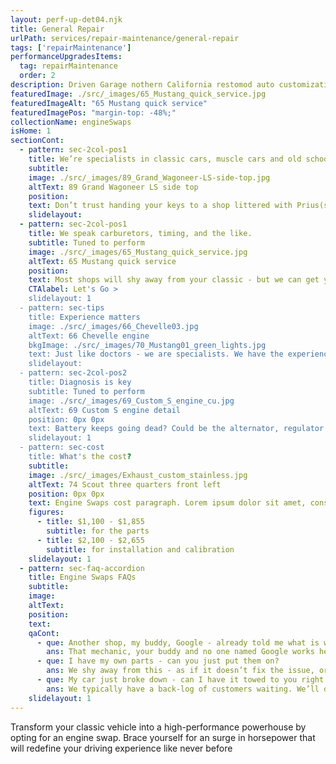 ```yaml
---
layout: perf-up-det04.njk
title: General Repair
urlPath: services/repair-maintenance/general-repair
tags: ['repairMaintenance']
performanceUpgradesItems:
  tag: repairMaintenance
  order: 2
description: Driven Garage nothern California restomod auto customization and repair shop
featuredImage: ./src/_images/65_Mustang_quick_service.jpg
featuredImageAlt: "65 Mustang quick service"
featuredImagePos: "margin-top: -48%;"
collectionName: engineSwaps
isHome: 1
sectionCont:
  - pattern: sec-2col-pos1
    title: We’re specialists in classic cars, muscle cars and old schools.
    subtitle: 
    image: ./src/_images/89_Grand_Wagoneer-LS-side-top.jpg
    altText: 89 Grand Wagoneer LS side top
    position: 
    text: Don’t trust handing your keys to a shop littered with Prius(s) (or is it Priii?) - bring it to the folks that know classics, muscle cars and old schools. It’s a rare occasion you’ll find a Honda in our shop (though some of our customer love us so much they force us to work on their daily drivers as well).
    slidelayout:
  - pattern: sec-2col-pos1
    title: We speak carburetors, timing, and the like.
    subtitle: Tuned to perform
    image: ./src/_images/65_Mustang_quick_service.jpg
    altText: 65 Mustang quick service
    position: 
    text: Most shops will shy away from your classic - but we can get you back up and running in no time with the tools, expertise and facility to tackle any issue with your classic.
    CTAlabel: Let's Go >
    slidelayout: 1
  - pattern: sec-tips
    title: Experience matters
    image: ./src/_images/66_Chevelle03.jpg
    altText: 66 Chevelle engine
    bkgImage: ./src/_images/70_Mustang01_green_lights.jpg
    text: Just like doctors - we are specialists. We have the experience, knowledge and tools to diagnose issues with your classic car quickly. Nothing against shops that work on modern cars - they may have an old guy in the back that knows his stuff - but we do this every day.
    slidelayout:
  - pattern: sec-2col-pos2
    title: Diagnosis is key
    subtitle: Tuned to perform
    image: ./src/_images/69_Custom_S_engine_cu.jpg
    altText: 69 Custom S engine detail
    position: 0px 0px
    text: Battery keeps going dead? Could be the alternator, regulator or another component drawing power.
    slidelayout: 1
  - pattern: sec-cost
    title: What's the cost?
    subtitle: 
    image: ./src/_images/Exhaust_custom_stainless.jpg
    altText: 74 Scout three quarters front left
    position: 0px 0px
    text: Engine Swaps cost paragraph. Lorem ipsum dolor sit amet, consectetur adipiscing elit. Cras vitae dolor id enim iaculis bibendum. Fusce ut pellentesque erat. Nunc vitae viverra massa. Duis placerat a augue in eleifend. Pellentesque ut neque ex. Ut non nisi ultrices, tincidunt nunc vitae, tincidunt orci. Donec cursus sagittis felis sed tempus. Ut et viverra arcu.
    figures:
      - title: $1,100 - $1,855
        subtitle: for the parts
      - title: $2,100 - $2,655
        subtitle: for installation and calibration
    slidelayout: 1
  - pattern: sec-faq-accordion
    title: Engine Swaps FAQs
    subtitle: 
    image: 
    altText: 
    position: 
    text: 
    qaCont:
      - que: Another shop, my buddy, Google - already told me what is wrong. Can you just fix it?
        ans: That mechanic, your buddy and no one named Google works here. We’ll still need to perform a proper diagnosis. Period.
      - que: I have my own parts - can you just put them on?
        ans: We shy away from this - as if it doesn’t fix the issue, or the part fails - you blame us… If we buy the parts, we know where they came from. Simply said - no warranty on parts or install if we didn’t procure the parts.
      - que: My car just broke down - can I have it towed to you right now?
        ans: We typically have a back-log of customers waiting. We’ll do our best to accommodate you but we only have so much room in the shop, and so many hours available for the work we have in and scheduled to come in. <span class="js-modal-trigger" data-target="modal-js-example">Submit a work request</span> or call first!
    slidelayout: 1
---
```


Transform your classic vehicle into a high-performance powerhouse by opting for an engine swap. Brace yourself for an surge in horsepower that will redefine your driving experience like never before